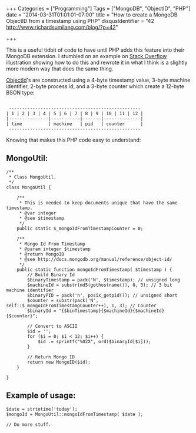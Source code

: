 +++
Categories = ["Programming"]
Tags = ["MongoDB", "ObjectID", "PHP"]
date = "2014-03-31T01:01:01-07:00"
title = "How to create a MongoDB ObjectID from a timestamp using PHP"
disqusIdentifier = "42 http://www.richardsumilang.com/blog/?p=42"

+++

This is a useful tidbit of code to have until PHP adds this feature into their
MongoDB extension. I stumbled on an example on
[Stack Overflow](http://stackoverflow.com/questions/14370143/create-mongodb-objectid-from-date-in-the-past-using-php-driver "Create MongoDB ObjectID from date in the past using PHP driver")
illustration showing how to do this and rewrote it in what I think is a slightly
more modern way that does the same thing.

[ObjectId](http://docs.mongodb.org/manual/reference/object-id/ "ObjectId - MongoDB Manual 2.4.9")'s
are constructed using a 4-byte timestamp value, 3-byte machine identifier, 2-byte process id, and a 3-byte counter which create a 12-byte BSON type:


<pre><code>
 --------------------------------------------------
| 1 | 2 | 3 | 4 | 5 | 6 | 7 | 8 | 9 | 10 | 11 | 12 |
|---------------|-----------|-------|--------------|
| time          | machine   | pid   | counter      |
 --------------------------------------------------
</code></pre>


Knowing that makes this PHP code easy to understand:

## MongoUtil:

<pre><code class="language-php" title="MongoUtil.php">/**
 * Class MongoUtil.
 */
class MongoUtil {

	/**
	 * This is needed to keep documents unique that have the same timestamp.
	 * @var integer
	 * @see $timestamp
	 */
	public static $_mongoIdFromTimestampCounter = 0;

	/**
	 * Mongo Id From Timestamp
	 * @param integer $timestamp
	 * @return MongoID
	 * @see http://docs.mongodb.org/manual/reference/object-id/
	 */
	public static function mongoIdFromTimestamp( $timestamp ) {
		// Build Binary Id
		$binaryTimestamp = pack('N', $timestamp); // unsigned long
		$machineId = substr(md5(gethostname()), 0, 3); // 3 bit machine identifier
		$binaryPID = pack('n', posix_getpid()); // unsigned short
		$counter = substr(pack('N', self::$_mongoIdFromTimestampCounter++), 1, 3); // Counter
		$binaryId = "{$binTimestamp}{$machineId}{$machineId}{$counter}";

		// Convert to ASCII
		$id = '';
		for ($i = 0; $i &lt; 12; $i++) {
			$id .= sprintf("%02X", ord($binaryId[$i]));
		}

		// Return Mongo ID
		return new MongoID($id);
	}

}</code></pre>


## Example of usage:


<pre><code class="language-php" title="Example">$date = strtotime('today');
$mongoId = MongoUtil::mongoIdFromTimestamp( $date );

// Do more stuff.</code></pre>